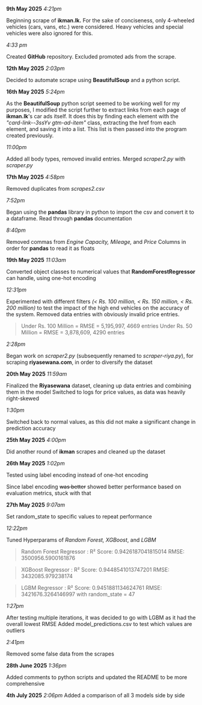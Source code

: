 **9th May 2025** *4:21pm*

Beginning scrape of **ikman.lk.** For the sake of conciseness, only 4-wheeled vehicles (cars, vans, etc.) were considered. Heavy vehicles and special vehicles were also ignored for this. 

*4:33 pm* 

Created **GitHub** repository. Excluded promoted ads from the scrape. 

**12th May 2025** *2:03pm*

Decided to automate scrape using **BeautifulSoup** and a python script.

**16th May 2025** *5:24pm* 

As the **BeautifulSoup** python script seemed to be working well for my purposes, I modified the script further to extract links from each page of **ikman.lk**'s car ads itself. It does this by finding each element with the *"card-link--3ssYv gtm-ad-item"* class, extracting the href from each element, and saving it into a list. This list is then passed into the program created previously. 

*11:00pm*

Added all body types, removed invalid entries. Merged *scraper2.py* with *scraper.py*

**17th May 2025** *4:58pm*

Removed duplicates from *scrapes2.csv*

*7:52pm* 

Began using the **pandas** library in python to import the csv and convert it to a dataframe. Read through **pandas** documentation

*8:40pm*

Removed commas from *Engine Capacity, Mileage,* and *Price* Columns in order for **pandas** to read it as floats

**19th May 2025** *11:03am*

Converted object classes to numerical values that **RandomForestRegressor** can handle, using one-hot encoding

*12:31pm* 

Experimented with different filters *(< Rs. 100 million, < Rs. 150 million, < Rs. 200 million)* to test the impact of the high end vehicles on the accuracy of the system. Removed data entries with obviously invalid price entries.

>Under Rs. 100 Million = RMSE = 5,195,997, 4669 entries
>Under Rs. 50 Million = RMSE = 3,878,609, 4290 entries

*2:28pm*

Began work on *scraper2.py* (subsequently renamed to *scraper-riya.py*), for scraping **riyasewana.com**, in order to diversify the dataset

**20th May 2025** *11:59am*

Finalized the **Riyasewana** dataset, cleaning up data entries and combining them in the model
Switched to logs for price values, as data was heavily right-skewed

*1:30pm*

Switched back to normal values, as this did not make a significant change in prediction accuracy

**25th May 2025** *4:00pm*

Did another round of **ikman** scrapes and cleaned up the dataset 

**26th May 2025** *1:02pm*

Tested using label encoding instead of one-hot encoding

Since label encoding ~~was better~~ showed better performance based on evaluation metrics, stuck with that

**27th May 2025** *9:07am* 

Set random_state to specific values to repeat performance

*12:22pm* 

Tuned Hyperparams of *Random Forest, XGBoost*, and *LGBM*

>Random Forest Regressor : 
>R² Score: 0.9426187041815014
>RMSE: 3500956.5900161876

>XGBoost Regressor : 
>R² Score: 0.9448541013747201
>RMSE: 3432085.979238174

>LGBM Regressor : 
>R² Score: 0.9451881134624761
>RMSE: 3421676.3264146997
>with random_state = 47

*1:27pm*

After testing multiple iterations, it was decided to go with LGBM as it had the overall lowest RMSE
Added model_predictions.csv to test which values are outliers

*2:41pm*

Removed some false data from the scrapes

**28th June 2025** *1:36pm*

Added comments to python scripts and updated the README to be more comprehensive

**4th July 2025** *2:06pm*
Added a comparison of all 3 models side by side